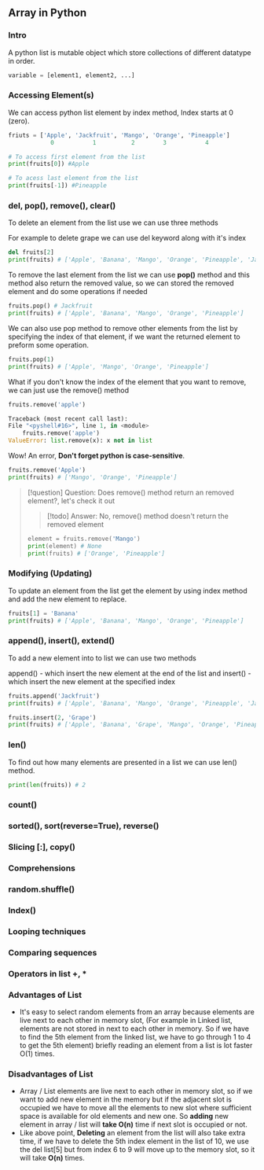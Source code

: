 ## Array in Python

### Intro

A python list is mutable object which store collections of different datatype in order.

```py title:syntax
variable = [element1, element2, ...]
```

### Accessing Element(s)

We can access python list element by index method, Index starts at 0 (zero).

```py title:"Accessing Element(s)"
friuts = ['Apple', 'Jackfruit', 'Mango', 'Orange', 'Pineapple']
			0           1          2        3           4

# To access first element from the list
print(fruits[0]) #Apple

# To acess last element from the list
print(fruits[-1]) #Pineapple
```

### del, pop(), remove(), clear()

To delete an element from the list use we can use three methods

For example to delete grape we can use del keyword along with it's index

```py
del fruits[2]
print(fruits) # ['Apple', 'Banana', 'Mango', 'Orange', 'Pineapple', 'Jackfruit']
```

To remove the last element from the list we can use **pop()** method and this method also return the removed value, so we can stored the removed element and do some operations if needed

```py
fruits.pop() # Jackfruit
print(fruits) # ['Apple', 'Banana', 'Mango', 'Orange', 'Pineapple']
```

We can also use pop method to remove other elements from the list by specifying the index of that element, if we want the returned element to preform some operation.

```py
fruits.pop(1)
print(fruits) # ['Apple', 'Mango', 'Orange', 'Pineapple']
```

What if you don't know the index of the element that you want to remove, we can just use the remove() method

```py
fruits.remove('apple')

Traceback (most recent call last):
File "<pyshell#16>", line 1, in <module>
	fruits.remove('apple')
ValueError: list.remove(x): x not in list
```

Wow! An error, **Don't forget python is case-sensitive**. 

```py
fruits.remove('Apple')
print(fruits) # ['Mango', 'Orange', 'Pineapple']
```

> [!question] Question: Does remove() method return an removed element?, let's check it out
>> [!todo] Answer: No, remove() method doesn't return the removed element
>```py
> element = fruits.remove('Mango')
> print(element) # None
> print(fruits) # ['Orange', 'Pineapple']
> ```

### Modifying (Updating)

To update an element from the list get the element by using index method and add the new element to replace.

```py
fruits[1] = 'Banana'
print(fruits) # ['Apple', 'Banana', 'Mango', 'Orange', 'Pineapple']
```

### append(), insert(), extend()

To add a new element into to list we can use two methods

append() - which insert the new element at the end of the list and 
insert() - which insert the new element at the specified index

```py title:"Syntax and examples:"
fruits.append('Jackfruit')
print(fruits) # ['Apple', 'Banana', 'Mango', 'Orange', 'Pineapple', 'Jackfruit']

fruits.insert(2, 'Grape')
print(fruits) # ['Apple', 'Banana', 'Grape', 'Mango', 'Orange', 'Pineapple', 'Jackfruit']
```

### len()

To find out how many elements are presented in a list we can use len() method.

```py
print(len(fruits)) # 2
```

### count()

### 	sorted(), sort(reverse=True), reverse()

### Slicing [:], copy()

### Comprehensions

### random.shuffle()

### Index()

### Looping techniques

### Comparing sequences

### Operators in list +, *

### Advantages of List

- It's easy to select random elements from an array because elements are live next to each other in memory slot, (For example in Linked list, elements are not stored in next to each other in memory. So if we have to find the 5th element from the linked list, we have to go through 1 to 4 to get the 5th element) briefly reading an element from a list is lot faster O(1) times.

### Disadvantages  of List

- Array / List elements are live next to each other in memory slot, so if we want to add new element in the memory but if the adjacent slot is occupied we have to move all the elements to new slot where sufficient space is available for old elements and new one. So **adding** new element in array / list will **take O(n)** time if next slot is occupied or not.
- Like above point, **Deleting** an element from the list will also take extra time, if we have to delete the 5th index element in the list of 10, we use the del list[5] but from index 6 to 9 will move up to the memory slot, so it will take **O(n)** times.